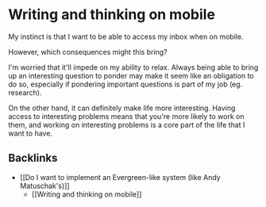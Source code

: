 # Writing and thinking on mobile
My instinct is that I want to be able to access my inbox when on mobile.

However, which consequences might this bring?

I'm worried that it'll impede on my ability to relax. Always being able to bring up an interesting question to ponder may make it seem like an obligation to do so, especially if pondering important questions is part of my job (eg. research).

On the other hand, it can definitely make life more interesting. Having access to interesting problems means that you're more likely to work on them, and working on interesting problems is a core part of the life that I want to have.

## Backlinks
* [[Do I want to implement an Evergreen-like system (like Andy Matuschak's)]]
	* [[Writing and thinking on mobile]]

<!-- #Life -->

<!-- {BearID:F1E3CEB1-3FA8-4CC8-8FE3-B0AC6C8F46D2-15756-00001304999BDAC3} -->
